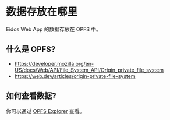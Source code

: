 # 数据存放在哪里

Eidos Web App 的数据存放在 OPFS 中。

## 什么是 OPFS?

- https://developer.mozilla.org/en-US/docs/Web/API/File_System_API/Origin_private_file_system
- https://web.dev/articles/origin-private-file-system

## 如何查看数据?

你可以通过 [OPFS Explorer](https://chrome.google.com/webstore/detail/opfs-explorer/acndjpgkpaclldomagafnognkcgjignd) 查看。

